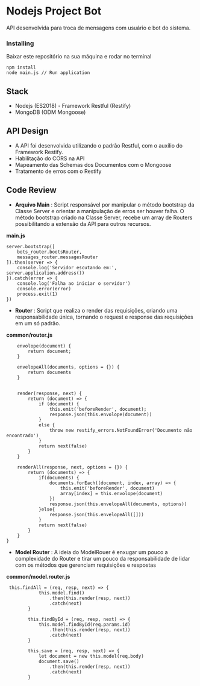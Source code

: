 # Nodejs Project Bot
API desenvolvida para troca de mensagens com usuário e bot do sistema. 

### Installing
Baixar este repositório na sua máquina e rodar no terminal

```
npm install
node main.js // Run application
```

## Stack

* Nodejs (ES2018) - Framework Restful (Restify)
* MongoDB (ODM Mongoose)


## API Design

* A API foi desenvolvida utilizando o padrão Restful, com o auxílio do Framework Restify.
* Habilitação do CORS na API
* Mapeamento das Schemas dos Documentos com o Mongoose
* Tratamento de erros com o Restify


## Code Review

* **Arquivo Main** : Script responsável por manipular o método bootstrap da Classe Server e orientar a manipulação de erros
ser houver falha. 
  O método bootstrap criado na Classe Server, recebe um array de Routers possibilitando a extensão da API
para outros recursos.

**main.js**
```
server.bootstrap([
    bots_router.bootsRouter,
    messages_router.messagesRouter
]).then(server => {
    console.log('Servidor escutando em:', server.application.address())
}).catch(error => {
    console.log('Falha ao iniciar o servidor')
    console.error(error)
    process.exit(1)
})
```

* **Router** : Script que realiza o render das requisições, criando uma responsabilidade única, tornando o request e response
das requisições em um só padrão.

**common/router.js**
```
    envolope(document) {
        return document;
    }

    envelopeAll(documents, options = {}) {
        return documents
    }
 
    
    render(response, next) {
        return (document) => {
            if (document) {
                this.emit('beforeRender', document);
                response.json(this.envolope(document))
            }
            else {
                throw new restify_errors.NotFoundError('Documento não encontrado')
            }
            return next(false)
        }
    }

    renderAll(response, next, options = {}) {
        return (documents) => {
            if(documents) {
                documents.forEach((document, index, array) => {
                    this.emit('beforeRender', document)
                    array[index] = this.envolope(document)
                })
                response.json(this.envelopeAll(documents, options))
            }else{
                response.json(this.envelopeAll([]))
            }
            return next(false)
        }
    }
}

```

* **Model Router** :  A ideia do ModelRouer é enxugar um pouco a complexidade do Router e tirar um pouco da responsabilidade de lidar
     com os métodos que gerenciam requisições e respostas

**common/model.router.js**
```
 this.findAll = (req, resp, next) => {
            this.model.find()
                .then(this.render(resp, next))
                .catch(next)
        }

        this.findById = (req, resp, next) => {
            this.model.findById(req.params.id)
                .then(this.render(resp, next))
                .catch(next)
        }

        this.save = (req, resp, next) => {
            let document = new this.model(req.body)
            document.save()
                .then(this.render(resp, next))
                .catch(next)
        }
```

